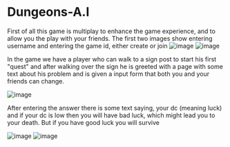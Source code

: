 # Dungeons-A.I

First of all this game is multiplay to enhance the game experience, and to allow you the play with your friends. The first two images show entering username and entering the game id, either create or join
![image](https://user-images.githubusercontent.com/70839471/125083132-e9c04780-e0bf-11eb-87ec-80e35f4fbea1.png)
![image](https://user-images.githubusercontent.com/70839471/125083562-75d26f00-e0c0-11eb-957a-983348641ddb.png)

In the game we have a player who can walk to a sign post to start his first "quest" and after walking over the sign he is greeted with a page with some text about his problem and is given a input form that both you and your friends can change.

![image](https://user-images.githubusercontent.com/70839471/125083581-7d921380-e0c0-11eb-97ce-b1457db36d60.png)

After entering the answer there is some text saying, your dc (meaning luck) and if your dc is low then you will have bad luck, which might lead you to your death. But if you have good luck you will survive

![image](https://user-images.githubusercontent.com/70839471/125083900-d2ce2500-e0c0-11eb-8609-11f9d17ea17e.png)
![image](https://user-images.githubusercontent.com/70839471/125083650-8edb2000-e0c0-11eb-9bf6-ad3b96c3744b.png)
